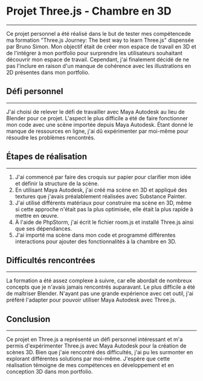 # Projet Three.js - Chambre en 3D

---

Ce projet personnel a été réalisé dans le but de tester mes compétencede ma formation "Three.js Journey: The best way to learn Three.js" dispensée par Bruno Simon. Mon objectif était de créer mon espace de travail en 3D et de l'intégrer à mon portfolio pour surprendre les utilisateurs souhaitant découvrir mon espace de travail. Cependant, j'ai finalement décidé de ne pas l'inclure en raison d'un manque de cohérence avec les illustrations en 2D présentes dans mon portfolio.

## Défi personnel

---

J'ai choisi de relever le défi de travailler avec Maya Autodesk au lieu de Blender pour ce projet. L'aspect le plus difficile a été de faire fonctionner mon code avec une scène importée depuis Maya Autodesk. Étant donné le manque de ressources en ligne, j'ai dû expérimenter par moi-même pour résoudre les problèmes rencontrés.

## Étapes de réalisation

----

1. J'ai commencé par faire des croquis sur papier pour clarifier mon idée et définir la structure de la scène.
2. En utilisant Maya Autodesk, j'ai créé ma scène en 3D et appliqué des textures que j'avais préalablement réalisées avec Substance Painter.
3. J'ai utilisé différents matériaux pour construire ma scène en 3D, même si cette approche n'était pas la plus optimisée, elle était la plus rapide à mettre en œuvre.
4. À l'aide de PhpStorm, j'ai écrit le fichier room.js et installé Three.js ainsi que ses dépendances.
5. J'ai importé ma scène dans mon code et programmé différentes interactions pour ajouter des fonctionnalités à la chambre en 3D.

## Difficultés rencontrées

---

La formation a été assez complexe à suivre, car elle abordait de nombreux concepts que je n'avais jamais rencontrés auparavant. Le plus difficile a été de maîtriser Blender. N'ayant pas une grande expérience avec cet outil, j'ai préféré l'adapter pour pouvoir utiliser Maya Autodesk avec Three.js.

## Conclusion

---

Ce projet en Three.js a représenté un défi personnel intéressant et m'a permis d'expérimenter Three.js avec Maya Autodesk pour la création de scènes 3D. Bien que j'aie rencontré des difficultés, j'ai pu les surmonter en explorant différentes solutions par moi-même. J'espère que cette réalisation témoigne de mes compétences en développement et en conception 3D dans mon portfolio.
